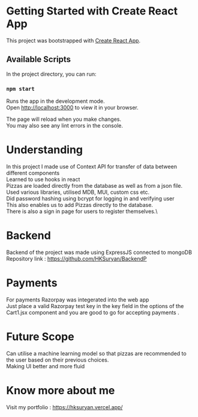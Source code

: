 # Getting Started with Create React App

This project was bootstrapped with [Create React App](https://github.com/facebook/create-react-app).

## Available Scripts

In the project directory, you can run:

### `npm start`

Runs the app in the development mode.\
Open [http://localhost:3000](http://localhost:3000) to view it in your browser.

The page will reload when you make changes.\
You may also see any lint errors in the console.

# Understanding 
In this project I made use of Context API for transfer of data between different components\
Learned to use hooks in react\
Pizzas are loaded directly from the database as well as from a json file.\
Used various libraries, utilised MDB, MUI, custom css etc.\
Did password hashing using bcrypt for logging in and verifying user\
This also enables us to add Pizzas directly to the database.\
There is also a sign in page for users to register themselves.\


# Backend 
Backend of the project was made using ExpressJS connected to mongoDB \
Repository link : https://github.com/HKSuryan/BackendP

# Payments 
For payments Razorpay was integerated into the web app \
Just place a valid Razorpay test key in the key field in the options of the Cart1.jsx component and you are good to go for accepting payments .

# Future Scope
Can utilise a machine learning model so that pizzas are recommended to the user based on their previous choices.\
Making UI better and more fluid

# Know more about me
Visit my portfolio : https://hksuryan.vercel.app/




